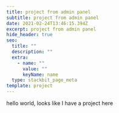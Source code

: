 ```yaml
---
title: project from admin panel
subtitle: project from admin panel
date: 2021-02-24T13:46:15.394Z
excerpt: project from admin panel
hide_header: true
seo:
  title: ""
  description: ""
  extra:
    - name: ""
      value: ""
      keyName: name
  type: stackbit_page_meta
template: project
---
```

hello world, looks like I have a project here